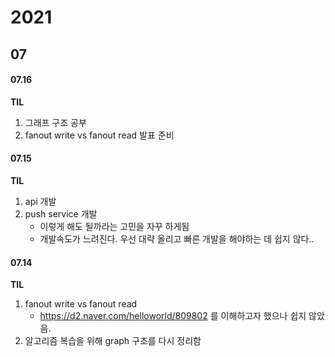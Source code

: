 # 2021

## 07

#### 07.16

**TIL**

1. 그래프 구조 공부
2. fanout write vs fanout read 발표 준비

#### 07.15

**TIL**

1. api 개발
2. push service 개발
   * 이렇게 해도 될까라는 고민을 자꾸 하게됨
   * 개발속도가 느려진다. 우선 대략 올리고 빠른 개발을 해야하는 데 쉽지 않다..

#### 07.14

**TIL**

1. fanout write vs fanout read
   * https://d2.naver.com/helloworld/809802 를 이해하고자 했으나 쉽지 않았음.
2. 알고리즘 복습을 위해 graph 구조를 다시 정리함

